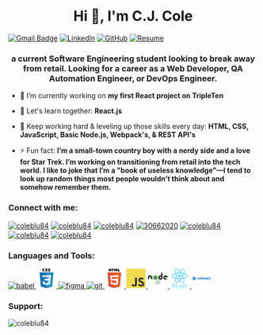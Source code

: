 <h1 align="center">Hi 👋, I'm C.J. Cole</h1>

[![Gmail Badge](https://img.shields.io/badge/-coleblu84@gmail.com-c14438?style=flat&logo=Gmail&logoColor=white&link=mailto:coleblu84@gmail.com)](mailto:coleblu84@gmail.com) 
[![LinkedIn](https://img.shields.io/badge/LinkedIn-0077B5?style=flat&logo=linkedin&logoColor=white)](https://www.linkedin.com/in/coleblu84) 
[![GitHub](https://img.shields.io/badge/GitHub-333333?style=flat&logo=github&logoColor=white)](https://github.com/coleblu84)
[![Resume](https://img.shields.io/badge/Resume-FFF?style=flat&logo=google-docs&logoColor=white&color=FFD700)](https://docs.google.com/document/d/1_0Ww8jHJJguuCPWUNpCUE76HrESPWJiw/edit?usp=drive_link&ouid=111473223003498438985&rtpof=true&sd=true)

<h3 align="center">a current Software Engineering student looking to break away from retail. Looking for a career as a Web Developer, QA Automation Engineer, or DevOps Engineer.</h3>

- 🔭 I’m currently working on **my first React project on TripleTen**

- 🌱 Let's learn together: **React.js**

- 💬 Keep working hard & leveling up those skills every day: **HTML, CSS, JavaScript, Basic Node.js, Webpack's, & REST API's**

- ⚡ Fun fact: **I’m a small-town country boy with a nerdy side and a love for Star Trek. I’m working on transitioning from retail into the tech world. I like to joke that I’m a "book of useless knowledge"—I tend to look up random things most people wouldn’t think about and somehow remember them.**

<h3 align="left">Connect with me:</h3>
<p align="left">
<a href="https://codepen.io/coleblu84" target="blank"><img align="center" src="https://raw.githubusercontent.com/rahuldkjain/github-profile-readme-generator/master/src/images/icons/Social/codepen.svg" alt="coleblu84" height="30" width="40" /></a>
<a href="https://dev.to/coleblu84" target="blank"><img align="center" src="https://raw.githubusercontent.com/rahuldkjain/github-profile-readme-generator/master/src/images/icons/Social/devto.svg" alt="coleblu84" height="30" width="40" /></a>
<a href="https://linkedin.com/in/coleblu84" target="blank"><img align="center" src="https://raw.githubusercontent.com/rahuldkjain/github-profile-readme-generator/master/src/images/icons/Social/linked-in-alt.svg" alt="coleblu84" height="30" width="40" /></a>
<a href="https://stackoverflow.com/users/30662020" target="blank"><img align="center" src="https://raw.githubusercontent.com/rahuldkjain/github-profile-readme-generator/master/src/images/icons/Social/stack-overflow.svg" alt="30662020" height="30" width="40" /></a>
<a href="https://fb.com/coleblu84" target="blank"><img align="center" src="https://raw.githubusercontent.com/rahuldkjain/github-profile-readme-generator/master/src/images/icons/Social/facebook.svg" alt="coleblu84" height="30" width="40" /></a>
<a href="https://instagram.com/coleblu84" target="blank"><img align="center" src="https://raw.githubusercontent.com/rahuldkjain/github-profile-readme-generator/master/src/images/icons/Social/instagram.svg" alt="coleblu84" height="30" width="40" /></a>
<a href="https://www.leetcode.com/coleblu84" target="blank"><img align="center" src="https://raw.githubusercontent.com/rahuldkjain/github-profile-readme-generator/master/src/images/icons/Social/leet-code.svg" alt="coleblu84" height="30" width="40" /></a>
</p>

<h3 align="left">Languages and Tools:</h3>
<p align="left"> <a href="https://babeljs.io/" target="_blank" rel="noreferrer"> <img src="https://www.vectorlogo.zone/logos/babeljs/babeljs-icon.svg" alt="babel" width="40" height="40"/> </a> <a href="https://www.w3schools.com/css/" target="_blank" rel="noreferrer"> <img src="https://raw.githubusercontent.com/devicons/devicon/master/icons/css3/css3-original-wordmark.svg" alt="css3" width="40" height="40"/> </a> <a href="https://www.figma.com/" target="_blank" rel="noreferrer"> <img src="https://www.vectorlogo.zone/logos/figma/figma-icon.svg" alt="figma" width="40" height="40"/> </a> <a href="https://git-scm.com/" target="_blank" rel="noreferrer"> <img src="https://www.vectorlogo.zone/logos/git-scm/git-scm-icon.svg" alt="git" width="40" height="40"/> </a> <a href="https://www.w3.org/html/" target="_blank" rel="noreferrer"> <img src="https://raw.githubusercontent.com/devicons/devicon/master/icons/html5/html5-original-wordmark.svg" alt="html5" width="40" height="40"/> </a> <a href="https://developer.mozilla.org/en-US/docs/Web/JavaScript" target="_blank" rel="noreferrer"> <img src="https://raw.githubusercontent.com/devicons/devicon/master/icons/javascript/javascript-original.svg" alt="javascript" width="40" height="40"/> </a> <a href="https://nodejs.org" target="_blank" rel="noreferrer"> <img src="https://raw.githubusercontent.com/devicons/devicon/master/icons/nodejs/nodejs-original-wordmark.svg" alt="nodejs" width="40" height="40"/> </a> <a href="https://reactjs.org/" target="_blank" rel="noreferrer"> <img src="https://raw.githubusercontent.com/devicons/devicon/master/icons/react/react-original-wordmark.svg" alt="react" width="40" height="40"/> </a> <a href="https://webpack.js.org" target="_blank" rel="noreferrer"> <img src="https://raw.githubusercontent.com/devicons/devicon/d00d0969292a6569d45b06d3f350f463a0107b0d/icons/webpack/webpack-original-wordmark.svg" alt="webpack" width="40" height="40"/> </a> </p>

<h3 align="left">Support:</h3>
<p><a href="https://www.buymeacoffee.com/coleblu84"> <img align="left" src="https://cdn.buymeacoffee.com/buttons/v2/default-yellow.png" height="50" width="210" alt="coleblu84" /></a></p><br><br>
